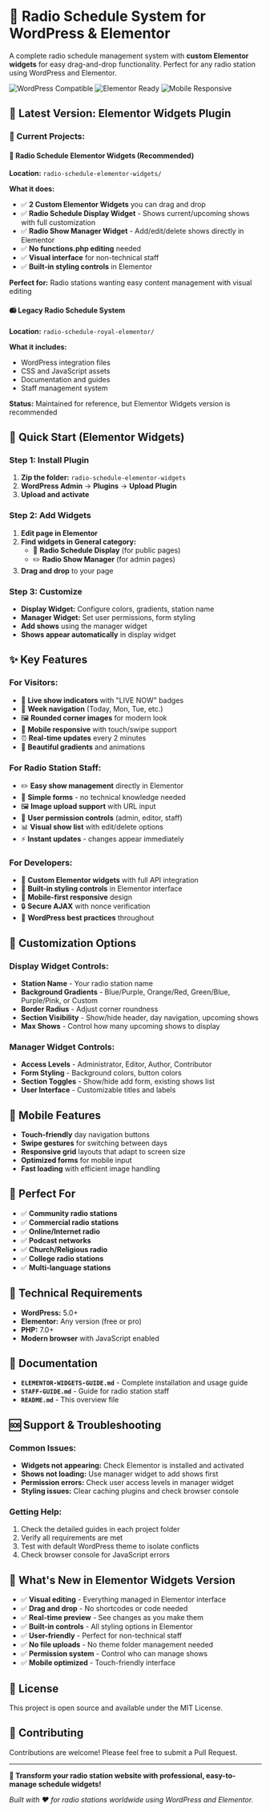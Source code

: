 # 🎵 Radio Schedule System for WordPress & Elementor

A complete radio schedule management system with **custom Elementor widgets** for easy drag-and-drop functionality. Perfect for any radio station using WordPress and Elementor.

![WordPress Compatible](https://img.shields.io/badge/WordPress-Compatible-blue) ![Elementor Ready](https://img.shields.io/badge/Elementor-Widgets-green) ![Mobile Responsive](https://img.shields.io/badge/Mobile-Responsive-orange)

## 🚀 **Latest Version: Elementor Widgets Plugin**

### **📁 Current Projects:**

#### **🎯 Radio Schedule Elementor Widgets** (Recommended)
**Location:** `radio-schedule-elementor-widgets/`

**What it does:**
- ✅ **2 Custom Elementor Widgets** you can drag and drop
- ✅ **Radio Schedule Display Widget** - Shows current/upcoming shows with full customization
- ✅ **Radio Show Manager Widget** - Add/edit/delete shows directly in Elementor
- ✅ **No functions.php editing** needed
- ✅ **Visual interface** for non-technical staff
- ✅ **Built-in styling controls** in Elementor

**Perfect for:** Radio stations wanting easy content management with visual editing

#### **📻 Legacy Radio Schedule System**
**Location:** `radio-schedule-royal-elementor/`

**What it includes:**
- WordPress integration files
- CSS and JavaScript assets
- Documentation and guides
- Staff management system

**Status:** Maintained for reference, but Elementor Widgets version is recommended

## 🎯 **Quick Start (Elementor Widgets)**

### **Step 1: Install Plugin**
1. **Zip the folder:** `radio-schedule-elementor-widgets`
2. **WordPress Admin** → **Plugins** → **Upload Plugin**
3. **Upload and activate**

### **Step 2: Add Widgets**
1. **Edit page in Elementor**
2. **Find widgets in General category:**
   - 📅 **Radio Schedule Display** (for public pages)
   - ✏️ **Radio Show Manager** (for admin pages)
3. **Drag and drop** to your page

### **Step 3: Customize**
- **Display Widget:** Configure colors, gradients, station name
- **Manager Widget:** Set user permissions, form styling
- **Add shows** using the manager widget
- **Shows appear automatically** in display widget

## ✨ **Key Features**

### **For Visitors:**
- 🔴 **Live show indicators** with "LIVE NOW" badges
- 📅 **Week navigation** (Today, Mon, Tue, etc.)
- 🖼️ **Rounded corner images** for modern look
- 📱 **Mobile responsive** with touch/swipe support
- ⏰ **Real-time updates** every 2 minutes
- 🎨 **Beautiful gradients** and animations

### **For Radio Station Staff:**
- ✏️ **Easy show management** directly in Elementor
- 📝 **Simple forms** - no technical knowledge needed
- 🖼️ **Image upload support** with URL input
- 👥 **User permission controls** (admin, editor, staff)
- 📊 **Visual show list** with edit/delete options
- ⚡ **Instant updates** - changes appear immediately

### **For Developers:**
- 🔧 **Custom Elementor widgets** with full API integration
- 🎨 **Built-in styling controls** in Elementor interface
- 📱 **Mobile-first responsive** design
- 🔒 **Secure AJAX** with nonce verification
- 🎯 **WordPress best practices** throughout

## 🎨 **Customization Options**

### **Display Widget Controls:**
- **Station Name** - Your radio station name
- **Background Gradients** - Blue/Purple, Orange/Red, Green/Blue, Purple/Pink, or Custom
- **Border Radius** - Adjust corner roundness
- **Section Visibility** - Show/hide header, day navigation, upcoming shows
- **Max Shows** - Control how many upcoming shows to display

### **Manager Widget Controls:**
- **Access Levels** - Administrator, Editor, Author, Contributor
- **Form Styling** - Background colors, button colors
- **Section Toggles** - Show/hide add form, existing shows list
- **User Interface** - Customizable titles and labels

## 📱 **Mobile Features**

- **Touch-friendly** day navigation buttons
- **Swipe gestures** for switching between days
- **Responsive grid** layouts that adapt to screen size
- **Optimized forms** for mobile input
- **Fast loading** with efficient image handling

## 🎯 **Perfect For**

- ✅ **Community radio stations**
- ✅ **Commercial radio stations**
- ✅ **Online/Internet radio**
- ✅ **Podcast networks**
- ✅ **Church/Religious radio**
- ✅ **College radio stations**
- ✅ **Multi-language stations**

## 🔧 **Technical Requirements**

- **WordPress:** 5.0+
- **Elementor:** Any version (free or pro)
- **PHP:** 7.0+
- **Modern browser** with JavaScript enabled

## 📖 **Documentation**

- **`ELEMENTOR-WIDGETS-GUIDE.md`** - Complete installation and usage guide
- **`STAFF-GUIDE.md`** - Guide for radio station staff
- **`README.md`** - This overview file

## 🆘 **Support & Troubleshooting**

### **Common Issues:**
- **Widgets not appearing:** Check Elementor is installed and activated
- **Shows not loading:** Use manager widget to add shows first
- **Permission errors:** Check user access levels in manager widget
- **Styling issues:** Clear caching plugins and check browser console

### **Getting Help:**
1. Check the detailed guides in each project folder
2. Verify all requirements are met
3. Test with default WordPress theme to isolate conflicts
4. Check browser console for JavaScript errors

## 🎉 **What's New in Elementor Widgets Version**

- ✅ **Visual editing** - Everything managed in Elementor interface
- ✅ **Drag and drop** - No shortcodes or code needed
- ✅ **Real-time preview** - See changes as you make them
- ✅ **Built-in controls** - All styling options in Elementor
- ✅ **User-friendly** - Perfect for non-technical staff
- ✅ **No file uploads** - No theme folder management needed
- ✅ **Permission system** - Control who can manage shows
- ✅ **Mobile optimized** - Touch-friendly interface

## 📄 **License**

This project is open source and available under the MIT License.

## 🌟 **Contributing**

Contributions are welcome! Please feel free to submit a Pull Request.

---

**🎵 Transform your radio station website with professional, easy-to-manage schedule widgets!**

*Built with ❤️ for radio stations worldwide using WordPress and Elementor.*
